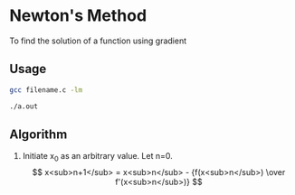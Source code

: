 # Newton's Method
To find the solution of a function using gradient

## Usage
```bash
gcc filename.c -lm
```
```bash
./a.out
```

## Algorithm
1. Initiate x<sub>0</sub> as an arbitrary value. Let n=0.
$$ x<sub>n+1</sub> = x<sub>n</sub> - {f(x<sub>n</sub>) \over f'(x<sub>n</sub>)} $$
